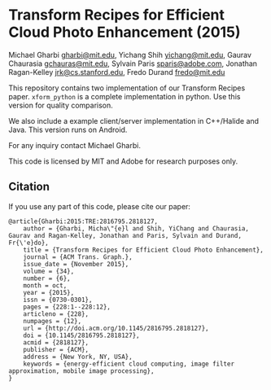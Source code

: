 Transform Recipes for Efficient Cloud Photo Enhancement (2015)
==============================================================

Michael Gharbi          <gharbi@mit.edu>,
Yichang Shih            <yichang@mit.edu>,
Gaurav Chaurasia        <gchauras@mit.edu>,
Sylvain Paris           <sparis@adobe.com>,
Jonathan Ragan-Kelley   <jrk@cs.stanford.edu>,
Fredo Durand            <fredo@mit.edu>

This repository contains two implementation of our Transform Recipes paper.
`xform_python` is a complete implementation in python. Use this version for quality comparison.

We also include a example client/server implementation in C++/Halide and Java. This version runs on Android.

For any inquiry contact Michael Gharbi.

This code is licensed by MIT and Adobe for research purposes only.

Citation
--------

If you use any part of this code, please cite our paper:

```
@article{Gharbi:2015:TRE:2816795.2818127,
    author = {Gharbi, Micha\"{e}l and Shih, YiChang and Chaurasia, Gaurav and Ragan-Kelley, Jonathan and Paris, Sylvain and Durand, Fr{\'e}do},
    title = {Transform Recipes for Efficient Cloud Photo Enhancement},
    journal = {ACM Trans. Graph.},
    issue_date = {November 2015},
    volume = {34},
    number = {6},
    month = oct,
    year = {2015},
    issn = {0730-0301},
    pages = {228:1--228:12},
    articleno = {228},
    numpages = {12},
    url = {http://doi.acm.org/10.1145/2816795.2818127},
    doi = {10.1145/2816795.2818127},
    acmid = {2818127},
    publisher = {ACM},
    address = {New York, NY, USA},
    keywords = {energy-efficient cloud computing, image filter approximation, mobile image processing},
}
```

